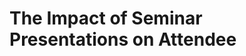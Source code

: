 The Impact of Seminar Presentations on Attendee
========================================================

